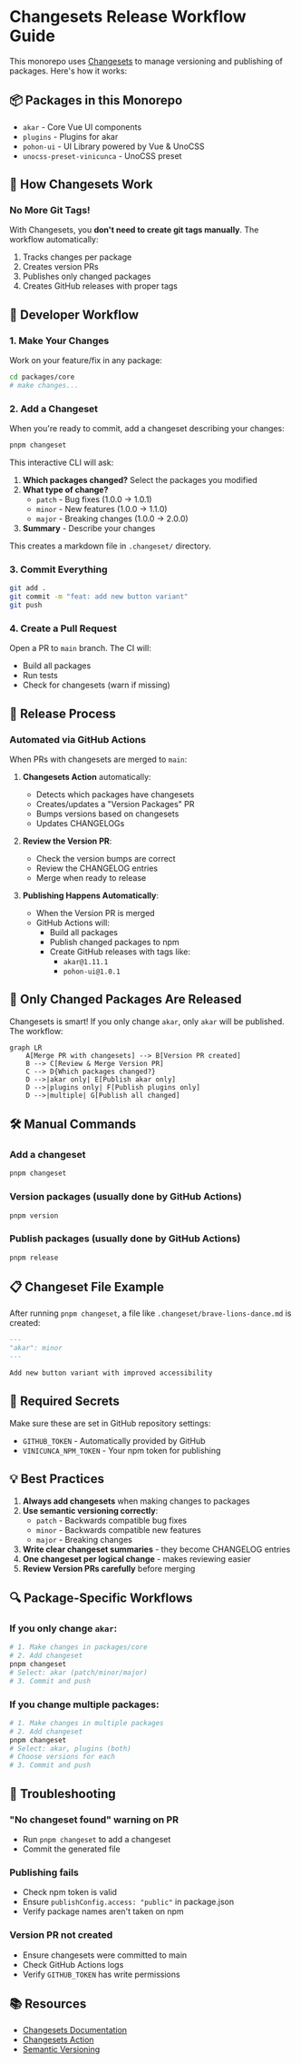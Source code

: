 # Changesets Release Workflow Guide

This monorepo uses [Changesets](https://github.com/changesets/changesets) to manage versioning and publishing of packages. Here's how it works:

## 📦 Packages in this Monorepo

- `akar` - Core Vue UI components
- `plugins` - Plugins for akar
- `pohon-ui` - UI Library powered by Vue & UnoCSS
- `unocss-preset-vinicunca` - UnoCSS preset

## 🚀 How Changesets Work

### **No More Git Tags!** 
With Changesets, you **don't need to create git tags manually**. The workflow automatically:
1. Tracks changes per package
2. Creates version PRs
3. Publishes only changed packages
4. Creates GitHub releases with proper tags

## 📝 Developer Workflow

### 1. Make Your Changes
Work on your feature/fix in any package:
```bash
cd packages/core
# make changes...
```

### 2. Add a Changeset
When you're ready to commit, add a changeset describing your changes:

```bash
pnpm changeset
```

This interactive CLI will ask:
1. **Which packages changed?** Select the packages you modified
2. **What type of change?** 
   - `patch` - Bug fixes (1.0.0 → 1.0.1)
   - `minor` - New features (1.0.0 → 1.1.0)
   - `major` - Breaking changes (1.0.0 → 2.0.0)
3. **Summary** - Describe your changes

This creates a markdown file in `.changeset/` directory.

### 3. Commit Everything
```bash
git add .
git commit -m "feat: add new button variant"
git push
```

### 4. Create a Pull Request
Open a PR to `main` branch. The CI will:
- Build all packages
- Run tests
- Check for changesets (warn if missing)

## 🔄 Release Process

### Automated via GitHub Actions

When PRs with changesets are merged to `main`:

1. **Changesets Action** automatically:
   - Detects which packages have changesets
   - Creates/updates a "Version Packages" PR
   - Bumps versions based on changesets
   - Updates CHANGELOGs

2. **Review the Version PR**:
   - Check the version bumps are correct
   - Review the CHANGELOG entries
   - Merge when ready to release

3. **Publishing Happens Automatically**:
   - When the Version PR is merged
   - GitHub Actions will:
     - Build all packages
     - Publish changed packages to npm
     - Create GitHub releases with tags like:
       - `akar@1.11.1`
       - `pohon-ui@1.0.1`

## 🎯 Only Changed Packages Are Released

Changesets is smart! If you only change `akar`, only `akar` will be published. The workflow:

```mermaid
graph LR
    A[Merge PR with changesets] --> B[Version PR created]
    B --> C[Review & Merge Version PR]
    C --> D{Which packages changed?}
    D -->|akar only| E[Publish akar only]
    D -->|plugins only| F[Publish plugins only]
    D -->|multiple| G[Publish all changed]
```

## 🛠️ Manual Commands

### Add a changeset
```bash
pnpm changeset
```

### Version packages (usually done by GitHub Actions)
```bash
pnpm version
```

### Publish packages (usually done by GitHub Actions)
```bash
pnpm release
```

## 📋 Changeset File Example

After running `pnpm changeset`, a file like `.changeset/brave-lions-dance.md` is created:

```markdown
---
"akar": minor
---

Add new button variant with improved accessibility
```

## 🔐 Required Secrets

Make sure these are set in GitHub repository settings:

- `GITHUB_TOKEN` - Automatically provided by GitHub
- `VINICUNCA_NPM_TOKEN` - Your npm token for publishing

## 💡 Best Practices

1. **Always add changesets** when making changes to packages
2. **Use semantic versioning correctly**:
   - `patch` - Backwards compatible bug fixes
   - `minor` - Backwards compatible new features
   - `major` - Breaking changes
3. **Write clear changeset summaries** - they become CHANGELOG entries
4. **One changeset per logical change** - makes reviewing easier
5. **Review Version PRs carefully** before merging

## 🔍 Package-Specific Workflows

### If you only change `akar`:
```bash
# 1. Make changes in packages/core
# 2. Add changeset
pnpm changeset
# Select: akar (patch/minor/major)
# 3. Commit and push
```

### If you change multiple packages:
```bash
# 1. Make changes in multiple packages
# 2. Add changeset
pnpm changeset
# Select: akar, plugins (both)
# Choose versions for each
# 3. Commit and push
```

## 🚨 Troubleshooting

### "No changeset found" warning on PR
- Run `pnpm changeset` to add a changeset
- Commit the generated file

### Publishing fails
- Check npm token is valid
- Ensure `publishConfig.access: "public"` in package.json
- Verify package names aren't taken on npm

### Version PR not created
- Ensure changesets were committed to main
- Check GitHub Actions logs
- Verify `GITHUB_TOKEN` has write permissions

## 📚 Resources

- [Changesets Documentation](https://github.com/changesets/changesets)
- [Changesets Action](https://github.com/changesets/action)
- [Semantic Versioning](https://semver.org/)
